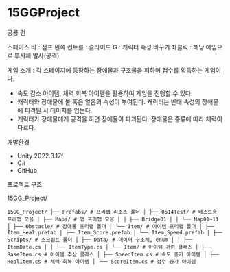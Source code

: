 # 15GGProject

공룡 런

스페이스 바 : 점프
왼쪽 컨트롤 : 슬라이드
G : 캐릭터 속성 바꾸기
좌클릭 : 해당 에임으로 투사체 발사(공격)

게임 소개 : 각 스테이지에 등장하는 장애물과 구조물을 피하며 점수를 획득하는 게임이다. 

- 속도 감소 아이템, 체력 회복 아이템을 활용하여 게임을 진행할 수 있다. 
- 캐릭터와 장애물에 불 혹은 얼음의 속성이 부여된다. 캐릭터는 반대 속성의 장애물에 피격될 시 데미지를 입는다.
- 캐릭터가 장애물에게 공격을 하면 장애물이 파괴된다. 장애물은 종류에 따라 체력이 다르다.

개발환경

- Unity 2022.3.17f
- C#
- GitHub

프로젝트 구조

15GG_Project/

<pre><code>15GG_Project/ ├── Prefabs/ # 프리팹 리소스 폴더 │ ├── 0514Test/ # 테스트용 프리팹 모음 │ ├── Maps/ # 맵 프리팹 모음 │ │ ├── Bridge01 │ │ └── Map01~11 │ ├── Obstacle/ # 장애물 프리팹 폴더 │ └── Item/ # 아이템 프리팹 폴더 │ ├── Item_Heal.prefab │ ├── Item_Score.prefab │ └── Item_Speed.prefab │ ├── Scripts/ # 스크립트 폴더 │ ├── Data/ # 데이터 구조체, enum │ │ ├── ItemDate.cs │ │ └── ItemType.cs │ └── Item/ # 아이템 관련 클래스 │ ├── BaseItem.cs # 아이템 추상 클래스 │ ├── SpeedItem.cs # 속도 증가 아이템 │ ├── HealItem.cs # 체력 회복 아이템 │ └── ScoreItem.cs # 점수 증가 아이템 </code></pre>
